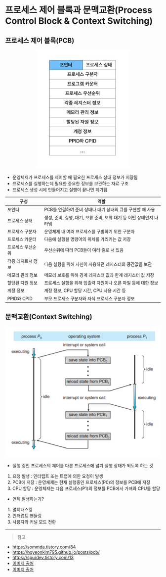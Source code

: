 # 프로세스 제어 블록과 문맥교환(Process Control Block & Context Switching)

## 프로세스 제어 블록(PCB)

<div align=center>
    <img src="../assets/PCB.png" width="300"/>
</div>

- 운영체제가 프로세스를 제어할 때 필요한 프로세스 상태 정보가 저장됨
- 프로세스를 실행하는데 필요한 중요한 정보를 보관하는 자료 구조
- 프로세스 생성 시에 만들어지고 실행이 끝나면 폐기됨

| 구성               | 역할                                                                 |
| ------------------ | -------------------------------------------------------------------- |
| 포인터             | PCB를 연결하여 준비 상태나 대기 상태의 큐를 구현할 때 사용           |
| 프로세스 상태      | 생성, 준비, 실행, 대기, 보류 준비, 보류 대기 등 어떤 상태인지 나타냄 |
| 프로세스 구분자    | 운영체제 내 여러 프로세스를 구별하기 위한 구분자                     |
| 프로세스 카운터    | 다음에 실행될 명령어의 위치를 가리키는 값 저장                       |
| 프로세스 우선순위  | 우선순위에 따라 PCB들이 여러 줄로 서 있음                            |
| 각종 레지트서 정보 | 다음 실행을 위해 자신이 사용하던 레지스터의 중간값을 보관            |
| 메모리 관리 정보   | 메모리 보호를 위해 경계 레지스터 값과 한계 레지스터 값 저장          |
| 할당된 자원 정보   | 프로세스 실행을 위해 입출력 자원이나 오픈 파일 등에 대한 정보        |
| 계정 정보          | 계정 정보, CPU 할당 시간, CPU 사용 시간 등                           |
| PPID와 CPID        | 부모 프로세스 구분자와 자식 프로세스 구분자 정보                     |

## 문맥교환(Context Switching)

<div align=center>
    <img src="../assets/Context Switching.png" width="500"/>
</div>

- 실행 중인 프로세스의 제어를 다른 프로세스에 넘겨 실행 상태가 되도록 하는 것

1. 요청 발생 : 인터럽트 또는 트랩에 의한 요청이 발생
2. PCB에 저장 : 운영체제는 현재 실행중인 프로세스(P0)의 정보를 PCB에 저장
3. CPU 할당 : 운영체제는 다음 프로세스(P1)의 정보를 PCB에서 가져와 CPU를 할당

- 언제 발생하는가?

1. 멀티태스킹
2. 인터럽트 핸들링
3. 사용자와 커널 모드 전환

---

> 참고

- https://sommda.tistory.com/84
- https://hoyeonkim795.github.io/posts/pcb/
- https://spurdev.tistory.com/13
- [이미지 출처](https://yudeokrin.github.io/posts/2022-10-13-page57)
- [이미지 출처](https://spurdev.tistory.com/13)
